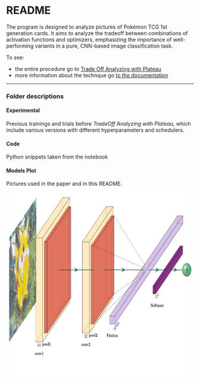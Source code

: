 # README
The program is designed to analyze pictures of Pokémon TCG 1st generation cards. It aims to analyze the tradeoff between combinations of activation functions and optimizers, emphasizing the importance of well-performing variants in a pure, CNN-based image classification task. 

To see:
- the entire procedure go to [Trade Off Analyzing with Plateau](TradeOff_Analyzing_withPlateau.ipynb)
- more information about the technque go [to the documentation](analyzing_tradeoffs.pdf)

------

### Folder descriptions

#### Experimental

Previous trainings and trials before _TradeOff Analyzing with Plateau_, which include various versions with different hyperparameters and schedulers.

#### Code

Python snippets taken from the notebook

#### Models Plot

Pictures used in the paper and in this README.

<img src="Models Plot/model.jpg" alt="Example Image" width="900" height="500">